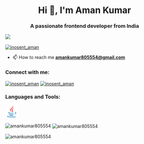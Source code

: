 <h1 align="center">Hi 👋, I'm Aman Kumar</h1>
<h3 align="center">A passionate frontend developer from India</h3>

<p align="left"> <img src="https://www.google.com/imgres?imgurl=https://2.bp.blogspot.com/-SBaRsmvLb_U/XNQoEW46-pI/AAAAAAAmFig/xWmmEJPMpkoqX6mIUy9Uxa0z3aaOfgGPgCLcBGAs/s1600/AW3857882_09.gif&imgrefurl=https://www.ilikesticker.com/LineStickerAnimation/W3857882-chibi-cute-boy/en&tbnid=E_qOH3NJgPtvVM&vet=1&docid=tkgLdGEa3mMDRM&w=370&h=300&source=sh/x/im#imgrc=LWu16PtldQYX4M&imgdii=E_qOH3NJgPtvVM" /> </p>

<p align="left"> <a href="https://twitter.com/inosent_aman" target="blank"><img src="https://img.shields.io/twitter/follow/inosent_aman?logo=twitter&style=for-the-badge" alt="inosent_aman" /></a> </p>

- 📫 How to reach me **amankumar805554@gmail.com**

<h3 align="left">Connect with me:</h3>
<p align="left">
<a href="https://twitter.com/inosent_aman" target="blank"><img align="center" src="https://raw.githubusercontent.com/rahuldkjain/github-profile-readme-generator/master/src/images/icons/Social/twitter.svg" alt="inosent_aman" height="30" width="40" /></a>
<a href="https://instagram.com/inosent_aman" target="blank"><img align="center" src="https://raw.githubusercontent.com/rahuldkjain/github-profile-readme-generator/master/src/images/icons/Social/instagram.svg" alt="inosent_aman" height="30" width="40" /></a>
</p>

<h3 align="left">Languages and Tools:</h3>
<p align="left"> <a href="https://www.java.com" target="_blank" rel="noreferrer"> <img src="https://raw.githubusercontent.com/devicons/devicon/master/icons/java/java-original.svg" alt="java" width="40" height="40"/> </a> </p>

<p><img align="left" src="https://github-readme-stats.vercel.app/api/top-langs?username=amankumar805554&show_icons=true&locale=en&layout=compact" alt="amankumar805554" /></p>

<p>&nbsp;<img align="center" src="https://github-readme-stats.vercel.app/api?username=amankumar805554&show_icons=true&locale=en" alt="amankumar805554" /></p>

<p><img align="center" src="https://github-readme-streak-stats.herokuapp.com/?user=amankumar805554&" alt="amankumar805554" /></p>
